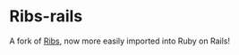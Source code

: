 Ribs-rails
==========

A fork of [Ribs](http://github.com/quid/ribs), now more easily imported into
Ruby on Rails!

